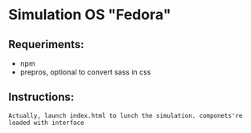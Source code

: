 # Simulation OS "Fedora"

## Requeriments:
* npm
* prepros, optional to convert sass in css

## Instructions:

	Actually, launch index.html to lunch the simulation. componets're loaded with interface
